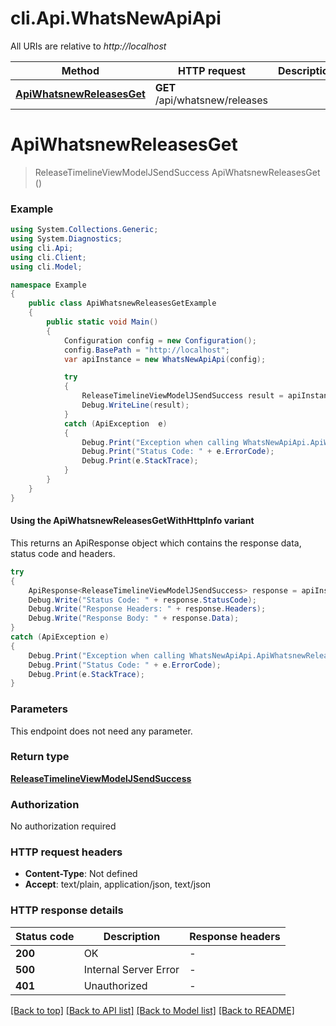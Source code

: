 # cli.Api.WhatsNewApiApi

All URIs are relative to *http://localhost*

| Method | HTTP request | Description |
|--------|--------------|-------------|
| [**ApiWhatsnewReleasesGet**](WhatsNewApiApi.md#apiwhatsnewreleasesget) | **GET** /api/whatsnew/releases |  |

<a id="apiwhatsnewreleasesget"></a>
# **ApiWhatsnewReleasesGet**
> ReleaseTimelineViewModelJSendSuccess ApiWhatsnewReleasesGet ()



### Example
```csharp
using System.Collections.Generic;
using System.Diagnostics;
using cli.Api;
using cli.Client;
using cli.Model;

namespace Example
{
    public class ApiWhatsnewReleasesGetExample
    {
        public static void Main()
        {
            Configuration config = new Configuration();
            config.BasePath = "http://localhost";
            var apiInstance = new WhatsNewApiApi(config);

            try
            {
                ReleaseTimelineViewModelJSendSuccess result = apiInstance.ApiWhatsnewReleasesGet();
                Debug.WriteLine(result);
            }
            catch (ApiException  e)
            {
                Debug.Print("Exception when calling WhatsNewApiApi.ApiWhatsnewReleasesGet: " + e.Message);
                Debug.Print("Status Code: " + e.ErrorCode);
                Debug.Print(e.StackTrace);
            }
        }
    }
}
```

#### Using the ApiWhatsnewReleasesGetWithHttpInfo variant
This returns an ApiResponse object which contains the response data, status code and headers.

```csharp
try
{
    ApiResponse<ReleaseTimelineViewModelJSendSuccess> response = apiInstance.ApiWhatsnewReleasesGetWithHttpInfo();
    Debug.Write("Status Code: " + response.StatusCode);
    Debug.Write("Response Headers: " + response.Headers);
    Debug.Write("Response Body: " + response.Data);
}
catch (ApiException e)
{
    Debug.Print("Exception when calling WhatsNewApiApi.ApiWhatsnewReleasesGetWithHttpInfo: " + e.Message);
    Debug.Print("Status Code: " + e.ErrorCode);
    Debug.Print(e.StackTrace);
}
```

### Parameters
This endpoint does not need any parameter.
### Return type

[**ReleaseTimelineViewModelJSendSuccess**](ReleaseTimelineViewModelJSendSuccess.md)

### Authorization

No authorization required

### HTTP request headers

 - **Content-Type**: Not defined
 - **Accept**: text/plain, application/json, text/json


### HTTP response details
| Status code | Description | Response headers |
|-------------|-------------|------------------|
| **200** | OK |  -  |
| **500** | Internal Server Error |  -  |
| **401** | Unauthorized |  -  |

[[Back to top]](#) [[Back to API list]](../README.md#documentation-for-api-endpoints) [[Back to Model list]](../README.md#documentation-for-models) [[Back to README]](../README.md)

